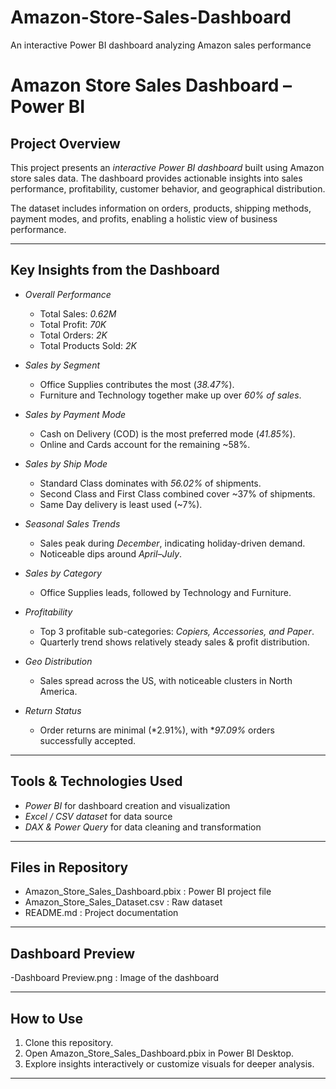 # Amazon-Store-Sales-Dashboard
An interactive Power BI dashboard analyzing Amazon sales performance 
# Amazon Store Sales Dashboard – Power BI

##  Project Overview
This project presents an *interactive Power BI dashboard* built using Amazon store sales data. The dashboard provides actionable insights into sales performance, profitability, customer behavior, and geographical distribution.  

The dataset includes information on orders, products, shipping methods, payment modes, and profits, enabling a holistic view of business performance.

---

## Key Insights from the Dashboard
- *Overall Performance*
  - Total Sales: *0.62M*
  - Total Profit: *70K*
  - Total Orders: *2K*
  - Total Products Sold: *2K*

- *Sales by Segment*
  - Office Supplies contributes the most (*38.47%*).
  - Furniture and Technology together make up over *60% of sales*.

- *Sales by Payment Mode*
  - Cash on Delivery (COD) is the most preferred mode (*41.85%*).
  - Online and Cards account for the remaining ~58%.

- *Sales by Ship Mode*
  - Standard Class dominates with *56.02%* of shipments.
  - Second Class and First Class combined cover ~37% of shipments.
  - Same Day delivery is least used (~7%).

- *Seasonal Sales Trends*
  - Sales peak during *December*, indicating holiday-driven demand.
  - Noticeable dips around *April–July*.

- *Sales by Category*
  - Office Supplies leads, followed by Technology and Furniture.
  
- *Profitability*
  - Top 3 profitable sub-categories: *Copiers, Accessories, and Paper*.
  - Quarterly trend shows relatively steady sales & profit distribution.

- *Geo Distribution*
  - Sales spread across the US, with noticeable clusters in North America.

- *Return Status*
  - Order returns are minimal (*2.91%), with **97.09%* orders successfully accepted.

---

## Tools & Technologies Used
- *Power BI* for dashboard creation and visualization
- *Excel / CSV dataset* for data source
- *DAX & Power Query* for data cleaning and transformation

---

## Files in Repository
- Amazon_Store_Sales_Dashboard.pbix : Power BI project file
- Amazon_Store_Sales_Dataset.csv : Raw dataset
- README.md : Project documentation

---

## Dashboard Preview
-Dashboard Preview.png : Image of the dashboard 

---

## How to Use
1. Clone this repository.
2. Open Amazon_Store_Sales_Dashboard.pbix in Power BI Desktop.
3. Explore insights interactively or customize visuals for deeper analysis.

---
